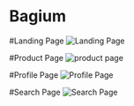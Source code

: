# Bagium

#Landing Page
![Landing Page](https://github.com/swapno-github/FigmaProjects/assets/108092606/18dc5db9-2d8f-4429-a56a-4d0a7f58c5f0)

#Product Page
![product page](https://github.com/swapno-github/FigmaProjects/assets/108092606/1059cfa3-ee15-45b4-8f89-7afc8a24dc86)


#Profile Page
![Profile Page](https://github.com/swapno-github/FigmaProjects/assets/108092606/5000a6a6-7cd8-422e-848c-b3bb46911305)

#Search Page
![Search Page](https://github.com/swapno-github/FigmaProjects/assets/108092606/08d9fe90-7e39-4ffe-9a9e-6bd1e50debf2)
